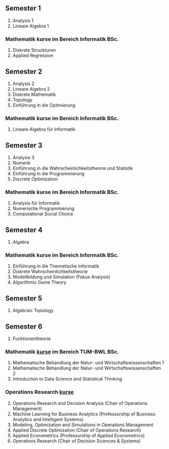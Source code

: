 ## Semester 1
1. Analysis 1
2. Lineare Algebra 1

### Mathematik kurse im Bereich Informatik BSc.
1. Diskrete Struckturen
2. Applied Regression

## Semester 2
1. Analysis 2
2. Lineare Algebra 2
3. Diskrete Mathematik
4. Topology
5. Einführung in die Optimierung

### Mathematik kurse im Bereich Informatik BSc.
1. Lineare Algebra für Informatik

## Semester 3
1. Analysis 3
2. Numerik
3. Einführung in die Wahrscheinlichkeitstheorie und Statistik
4. Einführung in die Programmierung
5. Discrete Optimization

### Mathematik kurse im Bereich Informatik BSc.
1. Analysis für Informatik
2. Numerische Programmierung
3. Computational Social Choice

## Semester 4
1. Algebra

### Mathematik kurse im Bereich Informatik BSc.
1. Einführung in die Theoretische Informatik 
2. Diskrete Wahrscheinlichkeitstheorie
3. Modellbildung und Simulation (Fokus Analysis)
4. Algorithmic Game Theory

## Semester 5
1. Algebraic Topology

## Semester 6
1. Funktionentheorie

### Mathematik [kurse](MBNW) im Bereich TUM-BWL BSc.
1. Mathematische Behandlung der Natur- und Wirtschaftswissenschaften 1 
2. Mathematische Behandlung der Natur- und Wirtschaftswissenschaften 2 
3. Introduction to Data Science and Statistical Thinking 

### Operations Research [kurse](OR)
1. Operations Research and Decision Analysis (Chair of Operations Management)
2. Machine Learning for Business Analytics (Professorship of Business Analytics and Intelligent Systems)
3. Modeling, Optimization and Simulations in Operations Management
4. Applied Discrete Optimization (Chair of Operations Research)
5. Applied Econometrics (Professorship of Applied Econometrics)
6. Operations Research (Chair of Decision Sciences & Systems)
